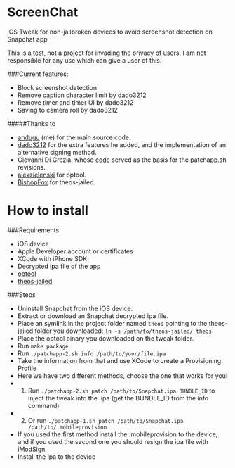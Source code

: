 # ScreenChat

iOS Tweak for non-jailbroken devices to avoid screenshot detection on Snapchat app

This is a test, not a project for invading the privacy of users. I am not responsible for any use which can give a user of this.

###Current features:
* Block screenshot detection
* Remove caption character limit by dado3212
* Remove timer and timer UI by dado3212
* Saving to camera roll by dado3212

#####Thanks to
* [andugu](https://github.com/andugu) (me) for the main source code.
* [dado3212](https://github.com/dado3212) for the extra features he added, and the implementation of an alternative signing method.
* Giovanni Di Grezia, whose [code](http://www.xgiovio.com/blog-photos-videos-other/blog/resign-your-ios-ipa-frameworks-and-plugins-included/) served as the basis for the patchapp.sh revisions.
* [alexzielenski](https://github.com/alexzielenski) for optool.
* [BishopFox](https://github.com/BishopFox) for theos-jailed.


How to install
============

###Requirements

* iOS device
* Apple Developer account or certificates
* XCode with iPhone SDK
* Decrypted ipa file of the app
* [optool](https://github.com/alexzielenski/optool/releases)
* [theos-jailed](https://codeload.github.com/BishopFox/theos-jailed/zip/master)

###Steps

* Uninstall Snapchat from the iOS device.
* Extract or download an Snapchat decrypted ipa file.
* Place an symlink in the project folder named `theos` pointing to the theos-jailed folder you downloaded: `ln -s /path/to/theos-jailed/ theos`
* Place the optool binary you downloaded on the tweak folder.
* Run `make package`
* Run `./patchapp-2.sh info /path/to/your/file.ipa`
* Take the information from that and use XCode to create a Provisioning Profile
* Here we have two different methods, choose the one that works for you!
* 1) Run `./patchapp-2.sh patch /path/to/Snapchat.ipa BUNDLE_ID` to inject the tweak into the .ipa (get the BUNDLE_ID from the info command)
* 2) Or run `./patchapp-1.sh patch /path/to/Snapchat.ipa /path/to/.mobileprovision`
* If you used the first method install the .mobileprovision to the device, and if you used the second one you should resign the ipa file with iModSign.
* Install the ipa to the device
